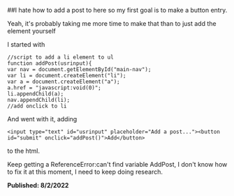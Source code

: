 ##I hate how to add a post to here
so my first goal is to make a button entry.

Yeah, it's probably taking me more time to make that than to just add the element yourself

I started with

	//script to add a li element to ul
	function addPost(usrinput){
	var nav = document.getElementById("main-nav");
	var li = document.createElement("li");
	var a = document.createElement("a");
	a.href = "javascript:void(0)";
	li.appendChild(a);
	nav.appendChild(li);
	//add onclick to li

And went with it, adding

	<input type="text" id="usrinput" placeholder="Add a post..."><button id="submit" onclick="addPost()">Add</button>

to the html.

Keep getting a ReferenceError:can't find variable AddPost, I don't know how to fix it at this moment, I need to keep doing research.

**Published: 8/2/2022**